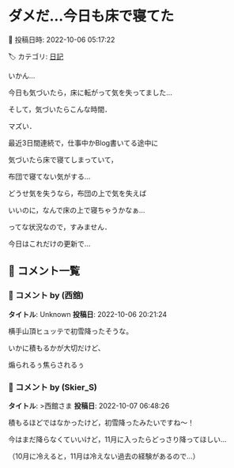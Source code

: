 # ダメだ…今日も床で寝てた

📅 投稿日時: 2022-10-06 05:17:22

🏷️ カテゴリ: [日記](cc4b5682fb7b8b144980957a978653fb0.md)

いかん…


今日も気づいたら，床に転がって気を失ってました…


そして，気づいたらこんな時間．





マズい．


最近3日間連続で，仕事中かBlog書いてる途中に


気づいたら床で寝てしまっていて，


布団で寝てない気がする…





どうせ気を失うなら，布団の上で気を失えば


いいのに，なんで床の上で寝ちゃうかなぁ…





ってな状況なので，すみません．


今日はこれだけの更新で…

## 💬 コメント一覧

### 💬 コメント by (西舘)
**タイトル**: Unknown
**投稿日**: 2022-10-06 20:21:24

横手山頂ヒュッテで初雪降ったそうな。

いかに積もるかが大切だけど、

煽られるぅ焦らされるぅ

### 💬 コメント by (Skier_S)
**タイトル**: >西館さま
**投稿日**: 2022-10-07 06:48:26

積もるほどではなかったけど，初雪降ったみたいですね～！

今はまだ降らなくていいけど，11月に入ったらどっさり降ってほしい…

（10月に冷えると，11月は冷えない過去の経験があるので…）


